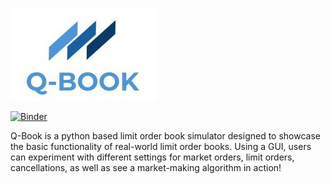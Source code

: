 
![Q-BOOK](./qblogo1.JPG)

[![Binder](https://mybinder.org/badge_logo.svg)](https://mybinder.org/v2/gh/kevinramlal/Q-Book/master?filepath=.%2FQBook.ipynb)

Q-Book is a python based limit order book simulator designed to showcase the basic functionality of real-world limit order books. Using a GUI, users can experiment with different settings for market orders, limit orders, cancellations, as well as see a market-making algorithm in action! 
